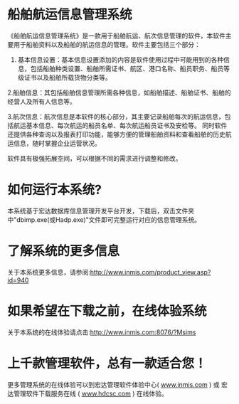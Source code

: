 # 船舶航运信息管理系统

《船舶航运信息管理系统》是一款用于船舶航运、航次信息管理的软件，本软件主要用于船舶资料以及船舶的航运信息的管理。软件主要包括三个部分：

1. 基本信息设置：基本信息设置添加的内容是软件使用过程中可能用到的各种信息，包括船舶种类设置、船舶所需证书、航区、港口名称、船员职务、船员等级证书以及船舶所载货物分类等。

2.船舶信息：其包括船舶信息管理所需各种信息，如船舶描述、船舶证书、船舶的经营人及所有人信息等。

3.航次信息：航次信息是本软件的核心部分，其主要记录船舶每次的航运信息，包括航运基本信息、每次航运的船员名单、每次航运船员证书及安检等。
同时软件还提供各种查询以及报表打印功能，能够方便的管理船舶资料和查看船舶的历史航运信息，随时掌握企业运营状况。

软件具有极强拓展空间，可以根据不同的需求进行调整和修改。

# 如何运行本系统?

本系统基于宏达数据库信息管理开发平台开发，下载后，双击文件夹中"dbimp.exe(或Hadp.exe)"文件即可完整运行对应的信息管理系统。

# 了解系统的更多信息

关于本系统更多信息，请参阅:http://www.inmis.com/product_view.asp?id=940

# 如果希望在下载之前，在线体验系统

关于本系统的在线体验请点击:http://www.inmis.com:8076/?Msims

# 上千款管理软件，总有一款适合您！

更多管理系统的在线体验可以到宏达管理软件体验中心( www.inmis.com ) 或 宏达管理软件下载服务在线 ( www.hdcsc.com ) 在线体验。

